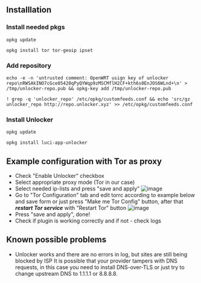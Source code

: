 ## Installlation

### Install needed pkgs
`opkg update`

`opkg install tor tor-geoip ipset`

### Add repository
`echo -e -n 'untrusted comment: OpenWRT usign key of unlocker repo\nRWSAkINO7cGce05420qPyQYWqp9zMSCMflH2CF+kth6s0EnJOS6WLnd+\n' > /tmp/unlocker-repo.pub && opkg-key add /tmp/unlocker-repo.pub`

`! grep -q 'unlocker_repo' /etc/opkg/customfeeds.conf && echo 'src/gz unlocker_repo http://repo.unlocker.xyz' >> /etc/opkg/customfeeds.conf`

### Install Unlocker
`opkg update`

`opkg install luci-app-unlocker`

## Example configuration with Tor as proxy

- Check "Enable Unlocker" checkbox
- Select appropriate proxy mode (Tor in our case)
- Select needed ip-lists and press "save and apply"
![image](https://gitlab.com/Nooblord/luci-app-unlocker/raw/master/screenshots/setup1.en.png)
- Go to  "Tor Configuration" tab and edit torrc according to example below and save form or just press "Make me Tor Config" button, after that ***restart Tor service*** with "Restart Tor" button
![image](https://gitlab.com/Nooblord/luci-app-unlocker/raw/master/screenshots/setup2.en.png)
- Press "save and apply", done!
- Check if plugin is working correctly and if not - check logs

## Known possible problems

- Unlocker works and there are no errors in log, but sites are still being blocked by ISP
It is possible that your provider tampers with DNS requests, in this case you need to install DNS-over-TLS or just try to change upstream DNS to 1.1.1.1 or 8.8.8.8.